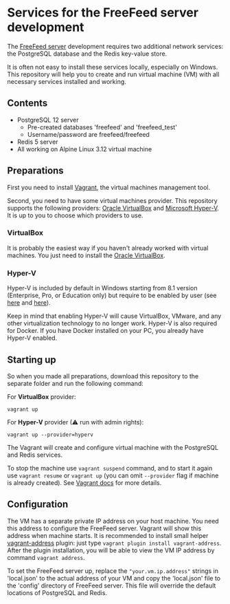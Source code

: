 # Services for the FreeFeed server development

The [FreeFeed server](https://github.com/FreeFeed/freefeed-server) development requires two additional network services: the PostgreSQL database and the Redis key-value store.

It is often not easy to install these services locally, especially on Windows. This repository will help you to create and run virtual machine (VM) with all necessary services installed and working.

## Contents

* PostgreSQL 12 server
  * Pre-created databases 'freefeed' and 'freefeed_test'
  * Username/password are freefeed/freefeed
* Redis 5 server
* All working on Alpine Linux 3.12 virtual machine

## Preparations
First you need to install [Vagrant](https://www.vagrantup.com/), the virtual machines management tool.

Second, you need to have some virtual machines provider. This repository supports the following providers: [Oracle VirtualBox](https://www.virtualbox.org/) and [Microsoft Hyper-V](https://docs.microsoft.com/en-us/virtualization/hyper-v-on-windows/). It is up to you to choose which providers to use.

### VirtualBox
It is probably the easiest way if you haven't already worked with virtual machines. You just need to install the [Oracle VirtualBox](https://www.virtualbox.org/).

### Hyper-V
Hyper-V is included by default in Windows starting from 8.1 version (Enterprise, Pro, or Education only) but require to be enabled by user (see [here](https://docs.microsoft.com/en-us/virtualization/hyper-v-on-windows/quick-start/enable-hyper-v) and [here](https://www.vagrantup.com/docs/hyperv/)).

Keep in mind that enabling Hyper-V will cause VirtualBox, VMware, and any other virtualization technology to no longer work. Hyper-V is also required for Docker. If you have Docker installed on your PC, you already have Hyper-V enabled.

## Starting up
So when you made all preparations, download this repository to the separate folder and run the following command:

For **VirtualBox** provider:
```
vagrant up
```

For **Hyper-V** provider (⚠ run with admin rights):
```
vagrant up --provider=hyperv
```

The Vagrant will create and configure virtual machine with the PostgreSQL and Redis services.

To stop the machine use `vagrant suspend` command, and to start it again use `vagrant resume` or `vagrant up` (you can omit `--provider` flag if machine is already created). See [Vagrant docs](https://www.vagrantup.com/docs) for more details.

## Configuration

The VM has a separate private IP address on your host machine. You need this address to configure the FreeFeed server. Vagrant will show this address when machine starts. It is recommended to install small helper [vagrant-address](https://github.com/mkuzmin/vagrant-address) plugin: just type `vagrant plugin install vagrant-address`. After the plugin installation, you will be able to view the VM IP address by command `vagrant address`.

To set the FreeFeed server up, replace the `"your.vm.ip.address"` strings in 'local.json' to the actual address of your VM and copy the 'local.json' file to the 'config' directory of FreeFeed server. This file will override the default locations of PostgreSQL and Redis.
